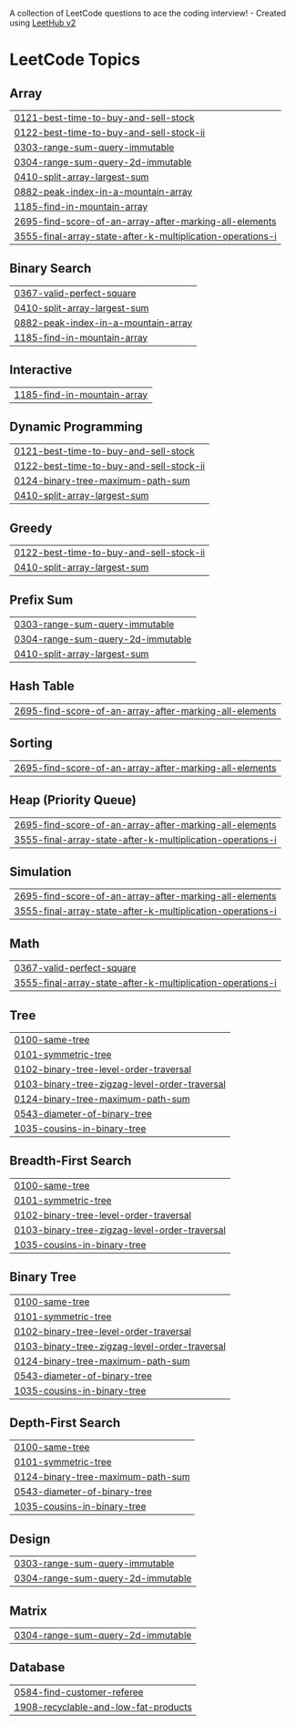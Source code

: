 A collection of LeetCode questions to ace the coding interview! - Created using [LeetHub v2](https://github.com/arunbhardwaj/LeetHub-2.0)
<!---LeetCode Topics Start-->
# LeetCode Topics
## Array
|  |
| ------- |
| [0121-best-time-to-buy-and-sell-stock](https://github.com/Aakash920/Leetcode-Daily-Practice/tree/master/0121-best-time-to-buy-and-sell-stock) |
| [0122-best-time-to-buy-and-sell-stock-ii](https://github.com/Aakash920/Leetcode-Daily-Practice/tree/master/0122-best-time-to-buy-and-sell-stock-ii) |
| [0303-range-sum-query-immutable](https://github.com/Aakash920/Leetcode-Daily-Practice/tree/master/0303-range-sum-query-immutable) |
| [0304-range-sum-query-2d-immutable](https://github.com/Aakash920/Leetcode-Daily-Practice/tree/master/0304-range-sum-query-2d-immutable) |
| [0410-split-array-largest-sum](https://github.com/Aakash920/Leetcode-Daily-Practice/tree/master/0410-split-array-largest-sum) |
| [0882-peak-index-in-a-mountain-array](https://github.com/Aakash920/Leetcode-Daily-Practice/tree/master/0882-peak-index-in-a-mountain-array) |
| [1185-find-in-mountain-array](https://github.com/Aakash920/Leetcode-Daily-Practice/tree/master/1185-find-in-mountain-array) |
| [2695-find-score-of-an-array-after-marking-all-elements](https://github.com/Aakash920/Leetcode-Daily-Practice/tree/master/2695-find-score-of-an-array-after-marking-all-elements) |
| [3555-final-array-state-after-k-multiplication-operations-i](https://github.com/Aakash920/Leetcode-Daily-Practice/tree/master/3555-final-array-state-after-k-multiplication-operations-i) |
## Binary Search
|  |
| ------- |
| [0367-valid-perfect-square](https://github.com/Aakash920/Leetcode-Daily-Practice/tree/master/0367-valid-perfect-square) |
| [0410-split-array-largest-sum](https://github.com/Aakash920/Leetcode-Daily-Practice/tree/master/0410-split-array-largest-sum) |
| [0882-peak-index-in-a-mountain-array](https://github.com/Aakash920/Leetcode-Daily-Practice/tree/master/0882-peak-index-in-a-mountain-array) |
| [1185-find-in-mountain-array](https://github.com/Aakash920/Leetcode-Daily-Practice/tree/master/1185-find-in-mountain-array) |
## Interactive
|  |
| ------- |
| [1185-find-in-mountain-array](https://github.com/Aakash920/Leetcode-Daily-Practice/tree/master/1185-find-in-mountain-array) |
## Dynamic Programming
|  |
| ------- |
| [0121-best-time-to-buy-and-sell-stock](https://github.com/Aakash920/Leetcode-Daily-Practice/tree/master/0121-best-time-to-buy-and-sell-stock) |
| [0122-best-time-to-buy-and-sell-stock-ii](https://github.com/Aakash920/Leetcode-Daily-Practice/tree/master/0122-best-time-to-buy-and-sell-stock-ii) |
| [0124-binary-tree-maximum-path-sum](https://github.com/Aakash920/Leetcode-Daily-Practice/tree/master/0124-binary-tree-maximum-path-sum) |
| [0410-split-array-largest-sum](https://github.com/Aakash920/Leetcode-Daily-Practice/tree/master/0410-split-array-largest-sum) |
## Greedy
|  |
| ------- |
| [0122-best-time-to-buy-and-sell-stock-ii](https://github.com/Aakash920/Leetcode-Daily-Practice/tree/master/0122-best-time-to-buy-and-sell-stock-ii) |
| [0410-split-array-largest-sum](https://github.com/Aakash920/Leetcode-Daily-Practice/tree/master/0410-split-array-largest-sum) |
## Prefix Sum
|  |
| ------- |
| [0303-range-sum-query-immutable](https://github.com/Aakash920/Leetcode-Daily-Practice/tree/master/0303-range-sum-query-immutable) |
| [0304-range-sum-query-2d-immutable](https://github.com/Aakash920/Leetcode-Daily-Practice/tree/master/0304-range-sum-query-2d-immutable) |
| [0410-split-array-largest-sum](https://github.com/Aakash920/Leetcode-Daily-Practice/tree/master/0410-split-array-largest-sum) |
## Hash Table
|  |
| ------- |
| [2695-find-score-of-an-array-after-marking-all-elements](https://github.com/Aakash920/Leetcode-Daily-Practice/tree/master/2695-find-score-of-an-array-after-marking-all-elements) |
## Sorting
|  |
| ------- |
| [2695-find-score-of-an-array-after-marking-all-elements](https://github.com/Aakash920/Leetcode-Daily-Practice/tree/master/2695-find-score-of-an-array-after-marking-all-elements) |
## Heap (Priority Queue)
|  |
| ------- |
| [2695-find-score-of-an-array-after-marking-all-elements](https://github.com/Aakash920/Leetcode-Daily-Practice/tree/master/2695-find-score-of-an-array-after-marking-all-elements) |
| [3555-final-array-state-after-k-multiplication-operations-i](https://github.com/Aakash920/Leetcode-Daily-Practice/tree/master/3555-final-array-state-after-k-multiplication-operations-i) |
## Simulation
|  |
| ------- |
| [2695-find-score-of-an-array-after-marking-all-elements](https://github.com/Aakash920/Leetcode-Daily-Practice/tree/master/2695-find-score-of-an-array-after-marking-all-elements) |
| [3555-final-array-state-after-k-multiplication-operations-i](https://github.com/Aakash920/Leetcode-Daily-Practice/tree/master/3555-final-array-state-after-k-multiplication-operations-i) |
## Math
|  |
| ------- |
| [0367-valid-perfect-square](https://github.com/Aakash920/Leetcode-Daily-Practice/tree/master/0367-valid-perfect-square) |
| [3555-final-array-state-after-k-multiplication-operations-i](https://github.com/Aakash920/Leetcode-Daily-Practice/tree/master/3555-final-array-state-after-k-multiplication-operations-i) |
## Tree
|  |
| ------- |
| [0100-same-tree](https://github.com/Aakash920/Leetcode-Daily-Practice/tree/master/0100-same-tree) |
| [0101-symmetric-tree](https://github.com/Aakash920/Leetcode-Daily-Practice/tree/master/0101-symmetric-tree) |
| [0102-binary-tree-level-order-traversal](https://github.com/Aakash920/Leetcode-Daily-Practice/tree/master/0102-binary-tree-level-order-traversal) |
| [0103-binary-tree-zigzag-level-order-traversal](https://github.com/Aakash920/Leetcode-Daily-Practice/tree/master/0103-binary-tree-zigzag-level-order-traversal) |
| [0124-binary-tree-maximum-path-sum](https://github.com/Aakash920/Leetcode-Daily-Practice/tree/master/0124-binary-tree-maximum-path-sum) |
| [0543-diameter-of-binary-tree](https://github.com/Aakash920/Leetcode-Daily-Practice/tree/master/0543-diameter-of-binary-tree) |
| [1035-cousins-in-binary-tree](https://github.com/Aakash920/Leetcode-Daily-Practice/tree/master/1035-cousins-in-binary-tree) |
## Breadth-First Search
|  |
| ------- |
| [0100-same-tree](https://github.com/Aakash920/Leetcode-Daily-Practice/tree/master/0100-same-tree) |
| [0101-symmetric-tree](https://github.com/Aakash920/Leetcode-Daily-Practice/tree/master/0101-symmetric-tree) |
| [0102-binary-tree-level-order-traversal](https://github.com/Aakash920/Leetcode-Daily-Practice/tree/master/0102-binary-tree-level-order-traversal) |
| [0103-binary-tree-zigzag-level-order-traversal](https://github.com/Aakash920/Leetcode-Daily-Practice/tree/master/0103-binary-tree-zigzag-level-order-traversal) |
| [1035-cousins-in-binary-tree](https://github.com/Aakash920/Leetcode-Daily-Practice/tree/master/1035-cousins-in-binary-tree) |
## Binary Tree
|  |
| ------- |
| [0100-same-tree](https://github.com/Aakash920/Leetcode-Daily-Practice/tree/master/0100-same-tree) |
| [0101-symmetric-tree](https://github.com/Aakash920/Leetcode-Daily-Practice/tree/master/0101-symmetric-tree) |
| [0102-binary-tree-level-order-traversal](https://github.com/Aakash920/Leetcode-Daily-Practice/tree/master/0102-binary-tree-level-order-traversal) |
| [0103-binary-tree-zigzag-level-order-traversal](https://github.com/Aakash920/Leetcode-Daily-Practice/tree/master/0103-binary-tree-zigzag-level-order-traversal) |
| [0124-binary-tree-maximum-path-sum](https://github.com/Aakash920/Leetcode-Daily-Practice/tree/master/0124-binary-tree-maximum-path-sum) |
| [0543-diameter-of-binary-tree](https://github.com/Aakash920/Leetcode-Daily-Practice/tree/master/0543-diameter-of-binary-tree) |
| [1035-cousins-in-binary-tree](https://github.com/Aakash920/Leetcode-Daily-Practice/tree/master/1035-cousins-in-binary-tree) |
## Depth-First Search
|  |
| ------- |
| [0100-same-tree](https://github.com/Aakash920/Leetcode-Daily-Practice/tree/master/0100-same-tree) |
| [0101-symmetric-tree](https://github.com/Aakash920/Leetcode-Daily-Practice/tree/master/0101-symmetric-tree) |
| [0124-binary-tree-maximum-path-sum](https://github.com/Aakash920/Leetcode-Daily-Practice/tree/master/0124-binary-tree-maximum-path-sum) |
| [0543-diameter-of-binary-tree](https://github.com/Aakash920/Leetcode-Daily-Practice/tree/master/0543-diameter-of-binary-tree) |
| [1035-cousins-in-binary-tree](https://github.com/Aakash920/Leetcode-Daily-Practice/tree/master/1035-cousins-in-binary-tree) |
## Design
|  |
| ------- |
| [0303-range-sum-query-immutable](https://github.com/Aakash920/Leetcode-Daily-Practice/tree/master/0303-range-sum-query-immutable) |
| [0304-range-sum-query-2d-immutable](https://github.com/Aakash920/Leetcode-Daily-Practice/tree/master/0304-range-sum-query-2d-immutable) |
## Matrix
|  |
| ------- |
| [0304-range-sum-query-2d-immutable](https://github.com/Aakash920/Leetcode-Daily-Practice/tree/master/0304-range-sum-query-2d-immutable) |
## Database
|  |
| ------- |
| [0584-find-customer-referee](https://github.com/Aakash920/Leetcode-Daily-Practice/tree/master/0584-find-customer-referee) |
| [1908-recyclable-and-low-fat-products](https://github.com/Aakash920/Leetcode-Daily-Practice/tree/master/1908-recyclable-and-low-fat-products) |
<!---LeetCode Topics End-->
